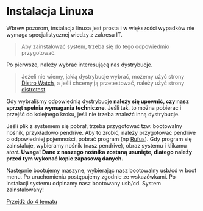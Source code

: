 # Instalacja Linuxa

Wbrew pozorom, instalacja linuxa jest prosta i w większości wypadków nie wymaga specjalistycznej wiedzy z zakresu IT. 

> Aby zainstalować system, trzeba się do tego odpowiedmio przygotować.

Po pierwsze, należy wybrać interesującą nas dystrybucje.

> Jeżeli nie wiemy, jakią dystrybucje wybrać, możemy użyć strony [Distro Watch](https://distrowatch.com/), a jeśli chcemy ją przetestować, należy użyć strony [distrotest](https://distrotest.net/).

Gdy wybraliśmy odpowiednią dystrybucje **należy się upewnić, czy nasz sprzęt spełnia wymagania techniczne**. Jeśli tak, to można pobierac i przejść do kolejnego kroku, jeśli nie trzeba znaleźć inną dystrybucje.

Jeśli plik z systemem się pobrał, trzeba przygotować tzw. bootowalny nośnik, przykładowo pendrive. Aby to zrobić, należy przygotować pendrive o odpowiedniej pojemności, pobrać program (np [Rufus](https://rufus.ie)). Gdy program się zainstaluje, wybieramy nośnik (nasz pendrive), obraz systemu i klikamu *start*. **Uwaga! Dane z naszego nośnika zostaną usunięte, dlatego należy przed tym wykonać kopie zapasową danych.**

Następnie bootujemy maszyne, wybierając nasz bootowalny usb/cd w boot menu. Po uruchomieniu postępujemy zgodnie ze wskazówkami. Po instalacji systemu odpinamy nasz bootowany usb/cd. System zainstalowany!

[Przejdź do 4 tematu](/content/r1/t4)